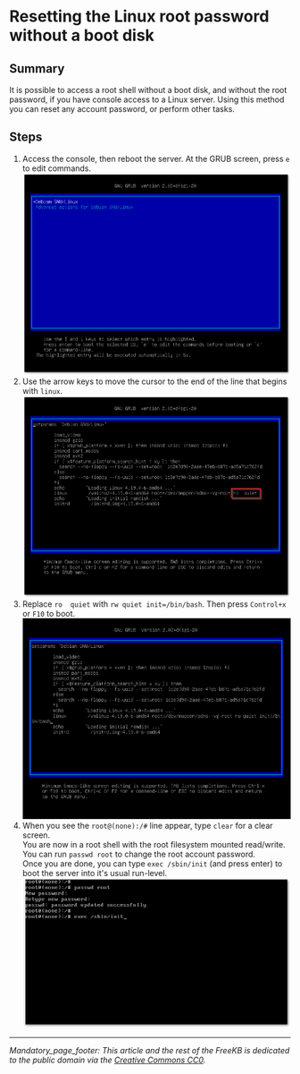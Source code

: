 # Resetting the Linux root password without a boot disk

## Summary
It is possible to access a root shell without a boot disk, and without the root password, if you have console access to a Linux server.  Using this method you can reset any account password, or perform other tasks.

## Steps
1. Access the console, then reboot the server.  At the GRUB screen, press `e` to edit commands.  
![grub screen](grub-screen.png)
1. Use the arrow keys to move the cursor to the end of the line that begins with `linux`.  
![editing grub boot command](edit-boot-command.png)
1. Replace `ro  quiet` with `rw quiet init=/bin/bash`.   Then press `Control+x` or `F10` to boot.  
![updated boot command](updated-boot-command.png)
1. When you see the `root@(none):/#` line appear, type `clear` for a clear screen.  
You are now in a root shell with the root filesystem mounted read/write.  
You can run `passwd root` to change the root account password.  
Once you are done, you can type `exec /sbin/init` (and press enter) to boot the server into it's usual run-level.  
![changing root account and exit](root-prompt-commands.png)


***
_Mandatory_page_footer: This article and the rest of the FreeKB is dedicated to the public domain via the [Creative Commons CC0](../LICENSE.md)._

